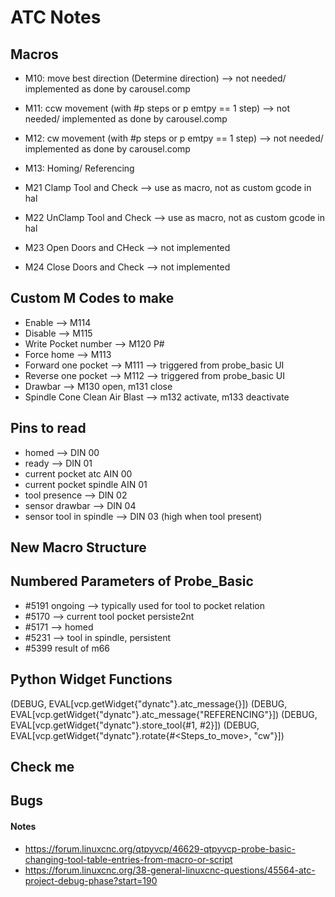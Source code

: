 # ATC Notes

## Macros
- M10: move best direction (Determine direction) --> not needed/ implemented as done by carousel.comp
- M11: ccw movement (with #p steps or p emtpy == 1 step) --> not needed/ implemented as done by carousel.comp
- M12: cw movement (with #p steps or p emtpy == 1 step) --> not needed/ implemented as done by carousel.comp
- M13: Homing/ Referencing

- M21 Clamp Tool and Check --> use as macro, not as custom gcode in hal
- M22 UnClamp Tool and Check --> use as macro, not as custom gcode in hal
- M23 Open Doors and CHeck --> not implemented
- M24 Close  Doors and Check --> not implemented

## Custom M Codes to make
- Enable --> M114
- Disable --> M115
- Write Pocket number --> M120 P#
- Force home --> M113
- Forward one pocket  --> M111 --> triggered from probe_basic UI
- Reverse one pocket --> M112 --> triggered from probe_basic UI
- Drawbar -->       M130 open, m131 close       
- Spindle Cone Clean Air Blast -->     m132 activate, m133 deactivate

## Pins to read
- homed --> DIN 00
- ready --> DIN 01
- current pocket atc AIN 00
- current pocket spindle AIN 01
- tool presence --> DIN 02
- sensor   drawbar --> DIN 04
- sensor tool in spindle --> DIN 03 (high when tool present)


## New Macro Structure

## Numbered Parameters of Probe_Basic
- #5191 ongoing --> typically used for tool to pocket relation
- #5170 --> current tool pocket persiste2nt
- #5171 --> homed
- #5231 --> tool in spindle, persistent
- #5399 result of m66

## Python Widget Functions
(DEBUG, EVAL[vcp.getWidget{"dynatc"}.atc_message{}])
(DEBUG, EVAL[vcp.getWidget{"dynatc"}.atc_message{"REFERENCING"}])
(DEBUG, EVAL[vcp.getWidget{"dynatc"}.store_tool{#1, #2}])
(DEBUG, EVAL[vcp.getWidget{"dynatc"}.rotate{#<Steps_to_move>, "cw"}])

## Check me

## Bugs

#### Notes
- https://forum.linuxcnc.org/qtpyvcp/46629-qtpyvcp-probe-basic-changing-tool-table-entries-from-macro-or-script
- https://forum.linuxcnc.org/38-general-linuxcnc-questions/45564-atc-project-debug-phase?start=190
